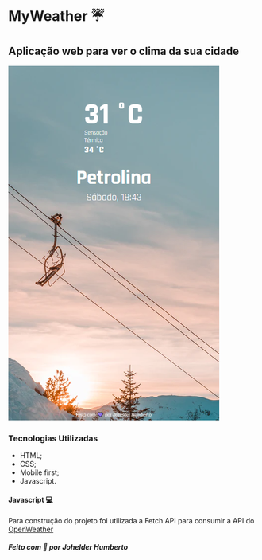 # MyWeather :umbrella:

## Aplicação web para ver o clima da sua cidade

![](./github/myweather.png)

### Tecnologias Utilizadas

- HTML;
- CSS;
- Mobile first;
- Javascript.

#### Javascript :computer:

Para construção do projeto foi utilizada a Fetch API para consumir a API do [OpenWeather](https://openweathermap.org/)

##### Feito com 💜 por Johelder Humberto

